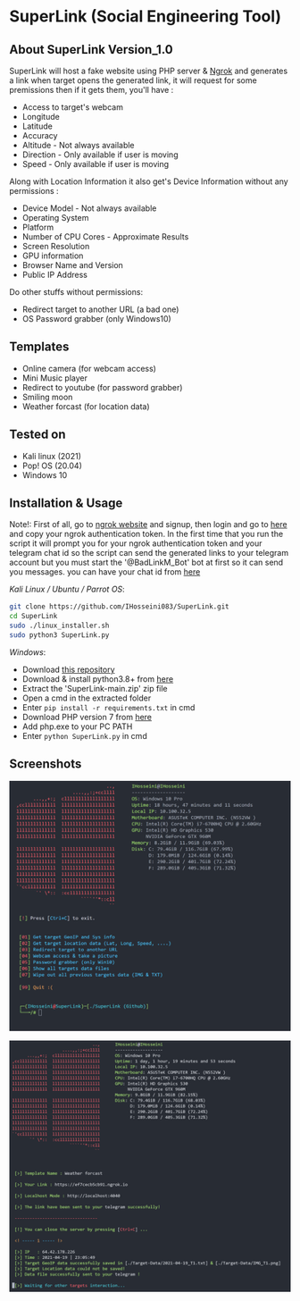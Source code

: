 # SuperLink (Social Engineering Tool)

## About SuperLink Version_1.0

SuperLink will host a fake website using PHP server & [Ngrok](https://ngrok.com)
and generates a link when target opens the generated link, it will
request for some premissions then if it gets them, you'll have :

- Access to target's webcam
- Longitude
- Latitude
- Accuracy
- Altitude - Not always available
- Direction - Only available if user is moving
- Speed - Only available if user is moving

Along with Location Information it also get's Device Information without any permissions :

- Device Model - Not always available
- Operating System
- Platform
- Number of CPU Cores - Approximate Results
- Screen Resolution
- GPU information
- Browser Name and Version
- Public IP Address

Do other stuffs without permissions:

- Redirect target to another URL (a bad one)
- OS Password grabber (only Windows10)

## Templates

- Online camera (for webcam access)
- Mini Music player
- Redirect to youtube (for password grabber)
- Smiling moon
- Weather forcast (for location data)

## Tested on

- Kali linux (2021)
- Pop! OS (20.04)
- Windows 10

## Installation & Usage

Note!: First of all, go to [ngrok website](https://ngrok.com) and signup,
then login and go to [here](https://dashboard.ngrok.com/get-started/your-authtoken)
and copy your ngrok authentication token.
In the first time that you run the script it will prompt you
for your ngrok authentication token and your telegram chat id so
the script can send the generated links to your telegram account
but you must start the '@BadLinkM_Bot' bot at first so it can
send you messages.
you can have your chat id from [here](https://t.me/userinfobot)

*_Kali Linux / Ubuntu / Parrot OS_*:

```bash
git clone https://github.com/IHosseini083/SuperLink.git
cd SuperLink
sudo ./linux_installer.sh
sudo python3 SuperLink.py
```

*_Windows_*:

- Download [this repository](https://github.com/IHosseini083/SuperLink/archive/refs/heads/main.zip)
- Download & install python3.8+ from [here](https://www.python.org/)
- Extract the 'SuperLink-main.zip' zip file
- Open a cmd in the extracted folder
- Enter `pip install -r requirements.txt` in cmd
- Download PHP version 7 from [here](https://windows.php.net/download#php-7.4)
- Add php.exe to your PC PATH
- Enter `python SuperLink.py` in cmd

## Screenshots

![SuperLink_V1.0](https://github.com/IHosseini083/SuperLink/blob/main/ss/ss1.png "SuperLink version 1.0")

![SuperLink_V1.0](https://github.com/IHosseini083/SuperLink/blob/main/ss/ss2.png "SuperLink version 1.0")
